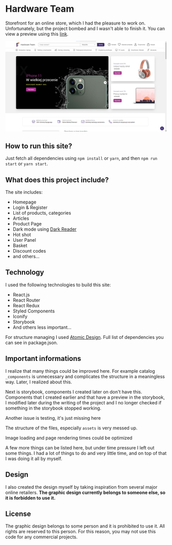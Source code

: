 # Hardware Team

Storefront for an online store, which I had the pleasure to work on. Unfortunately, but the project bombed and I wasn't able to finish it. You can view a preview using this [link](https://trusting-bassi-7f34f4.netlify.app/).

![Screenshot from homepage](https://github.com/chmielulu/hardwareteam.pl/blob/main/assets/screenshot.png?raw=true)

## How to run this site?

Just fetch all dependencies using `npm install` or `yarn`, and then `npm run start` or `yarn start`.

## What does this project include?

The site includes:

- Homepage
- Login & Register
- List of products, categories
- Articles
- Product Page
- Dark mode using [Dark Reader](https://www.npmjs.com/package/darkreader)
- Hot shot
- User Panel
- Basket
- Discount codes
- and others...

## Technology

I used the following technologies to build this site:

- React.js
- React Router
- React Redux
- Styled Components
- Iconify
- Storybook
- And others less important...

For structure managing I used [Atomic Design](https://bradfrost.com/blog/post/atomic-web-design/). Full list of dependencies you can see in package.json.

## Important informations

I realize that many things could be improved here. For example catalog `_components` is unnecessary and complicates the structure in a meaningless way. Later, I realized about this.

Next is storybook, components I created later on don't have this. Components that I created earlier and that have a preview in the storybook, I modified later during the writing of the project and I no longer checked if something in the storybook stopped working.

Another issue is testing, it's just missing here

The structure of the files, especially `assets` is very messed up.

Image loading and page rendering times could be optimized

A few more things can be listed here, but under time pressure I left out some things. I had a lot of things to do and very little time, and on top of that I was doing it all by myself.

## Design

I also created the design myself by taking inspiration from several major online retailers. **The graphic design currently belongs to someone else, so it is forbidden to use it.** 


## License

The graphic design belongs to some person and it is prohibited to use it. All rights are reserved to this person. For this reason, you may not use this code for any commercial projects. 

